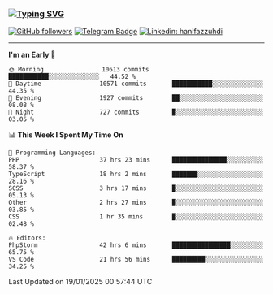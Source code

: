 ### [![Typing SVG](https://readme-typing-svg.herokuapp.com?font=lato&size=22&lines=Hi+There+👋)](https://git.io/typing-svg) 

[![GitHub followers](https://img.shields.io/github/followers/hanifazzuhdi?label=Follow&style=social)](https://github.com/hanifazzuhdi/?tab=follow) 
[![Telegram Badge](https://img.shields.io/badge/-hanif0198-blue?style=social&logo=telegram&link=https://www.t.me/hanif0198/)](https://www.t.me/hanif0198/) 
[![Linkedin: hanifazzuhdi](https://img.shields.io/badge/-hanifazzuhdi-blue?style=flat-square&logo=Linkedin&logoColor=white&link=https://www.linkedin.com/in/hanif-az-zuhdi-69688019b/)](https://www.linkedin.com/in/hanif-az-zuhdi-69688019b/) 

<hr/>

<!--START_SECTION:waka-->
**I'm an Early 🐤** 

```text
🌞 Morning                10613 commits       ███████████░░░░░░░░░░░░░░   44.52 % 
🌆 Daytime                10571 commits       ███████████░░░░░░░░░░░░░░   44.35 % 
🌃 Evening                1927 commits        ██░░░░░░░░░░░░░░░░░░░░░░░   08.08 % 
🌙 Night                  727 commits         █░░░░░░░░░░░░░░░░░░░░░░░░   03.05 % 
```


📊 **This Week I Spent My Time On** 

```text
💬 Programming Languages: 
PHP                      37 hrs 23 mins      ███████████████░░░░░░░░░░   58.37 % 
TypeScript               18 hrs 2 mins       ███████░░░░░░░░░░░░░░░░░░   28.16 % 
SCSS                     3 hrs 17 mins       █░░░░░░░░░░░░░░░░░░░░░░░░   05.13 % 
Other                    2 hrs 27 mins       █░░░░░░░░░░░░░░░░░░░░░░░░   03.85 % 
CSS                      1 hr 35 mins        █░░░░░░░░░░░░░░░░░░░░░░░░   02.48 % 

🔥 Editors: 
PhpStorm                 42 hrs 6 mins       ████████████████░░░░░░░░░   65.75 % 
VS Code                  21 hrs 56 mins      █████████░░░░░░░░░░░░░░░░   34.25 % 
```


 Last Updated on 19/01/2025 00:57:44 UTC
<!--END_SECTION:waka-->
